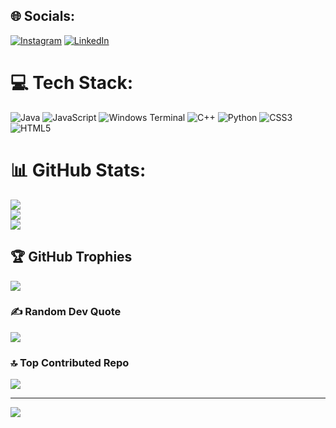 
## 🌐 Socials:
[![Instagram](https://img.shields.io/badge/Instagram-%23E4405F.svg?logo=Instagram&logoColor=white)](https://instagram.com/khanyi_makhubu) [![LinkedIn](https://img.shields.io/badge/LinkedIn-%230077B5.svg?logo=linkedin&logoColor=white)]([www.linkedin.com/in/khanyisile-makhubu-349875149](https://www.linkedin.com/in/khanyisile-makhubu-349875149?utm_source=share&utm_campaign=share_via&utm_content=profile&utm_medium=android_app)) 

# 💻 Tech Stack:
![Java](https://img.shields.io/badge/java-%23ED8B00.svg?style=for-the-badge&logo=openjdk&logoColor=white) ![JavaScript](https://img.shields.io/badge/javascript-%23323330.svg?style=for-the-badge&logo=javascript&logoColor=%23F7DF1E) ![Windows Terminal](https://img.shields.io/badge/Windows%20Terminal-%234D4D4D.svg?style=for-the-badge&logo=windows-terminal&logoColor=white) ![C++](https://img.shields.io/badge/c++-%2300599C.svg?style=for-the-badge&logo=c%2B%2B&logoColor=white) ![Python](https://img.shields.io/badge/python-3670A0?style=for-the-badge&logo=python&logoColor=ffdd54) ![CSS3](https://img.shields.io/badge/css3-%231572B6.svg?style=for-the-badge&logo=css3&logoColor=white) ![HTML5](https://img.shields.io/badge/html5-%23E34F26.svg?style=for-the-badge&logo=html5&logoColor=white)
# 📊 GitHub Stats:
![](https://github-readme-stats.vercel.app/api?username=Khanyi-codes&theme=tokyonight&hide_border=false&include_all_commits=true&count_private=true)<br/>
![](https://nirzak-streak-stats.vercel.app/?user=Khanyi-codes&theme=tokyonight&hide_border=false)<br/>
![](https://github-readme-stats.vercel.app/api/top-langs/?username=Khanyi-codes&theme=tokyonight&hide_border=false&include_all_commits=true&count_private=true&layout=compact)

## 🏆 GitHub Trophies
![](https://github-profile-trophy.vercel.app/?username=Khanyi-codes&theme=radical&no-frame=false&no-bg=true&margin-w=4)

### ✍️ Random Dev Quote
![](https://quotes-github-readme.vercel.app/api?type=horizontal&theme=radical)

### 🔝 Top Contributed Repo
![](https://github-contributor-stats.vercel.app/api?username=Khanyi-codes&limit=5&theme=dark&combine_all_yearly_contributions=true)

---
[![](https://visitcount.itsvg.in/api?id=Khanyi-codes&icon=0&color=0)](https://visitcount.itsvg.in)

<!-- Proudly created with GPRM ( https://gprm.itsvg.in ) -->
